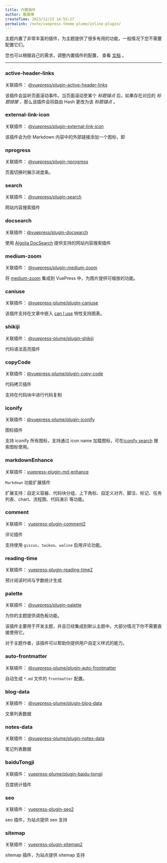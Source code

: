 ```yaml
---
title: 内置插件
author: 鹏展博
createTime: 2023/12/23 14:55:27
permalink: /note/vuepress-theme-plume/inline-plugin/
---
```


主题内置了非常丰富的插件，为主题提供了很多有用的功能，一般情况下您不需要配置它们。

您也可以根据自己的需求，调整内置插件的配置， 查看 [文档](/note/vuepress-theme-plume/plugins-config/) 。

----

### active-header-links

关联插件： [@vuepress/plugin-active-header-links](https://v2.vuepress.vuejs.org/zh/reference/plugin/active-header-links.html)

该插件会监听页面滚动事件。当页面滚动至某个 _标题锚点_ 后，如果存在对应的 _标题链接_ ，那么该插件会将路由 Hash 更改为该 _标题锚点_ 。

### external-link-icon

关联插件： [@vuepress/plugin-external-link-icon](https://v2.vuepress.vuejs.org/zh/reference/plugin/external-link-icon.html)

该插件会为你 Markdown 内容中的外部链接添加一个图标，即 <ExternalLinkIcon />


### nprogress

关联插件： [@vuepress/plugin-nprogress](https://v2.vuepress.vuejs.org/zh/reference/plugin/nprogress.html)

页面切换时展示进度条。


### search

关联插件： [@vuepress/plugin-search](https://v2.vuepress.vuejs.org/zh/reference/plugin/search.html)

网站内容搜索插件

### docsearch

关联插件：[@vuepress/plugin-docsearch](https://v2.vuepress.vuejs.org/zh/reference/plugin/docsearch.html)

使用 [Algolia DocSearch](https://docsearch.algolia.com/) 提供支持的网站内容搜索插件

### medium-zoom

关联插件： [@vuepress/plugin-medium-zoom](https://v2.vuepress.vuejs.org/zh/reference/plugin/medium-zoom.html)

将 [medium-zoom](https://github.com/francoischalifour/medium-zoom#readme) 集成到 VuePress 中，为图片提供可缩放的功能。

### caniuse

关联插件： [@vuepress-plume/plugin-caniuse](https://www.npmjs.com/package/@vuepress-plume/plugin-caniuse)

该插件支持在文章中嵌入 [can I use](https://caniuse.com/) 特性支持图表。

### shikiji

关联插件： [@vuepress-plume/plugin-shikiji](/note/vuepress-theme-plume/inline-plugin/)

代码语法高亮插件

### copyCode

关联插件：[@vuepress-plume/plugin-copy-code](https://www.npmjs.com/package/@vuepress-plume/plugin-copy-code)

代码拷贝插件

支持在代码块中进行代码复制

### iconify

关联插件：[@vuepress-plume/plugin-iconify](https://www.npmjs.com/package/@vuepress-plume/plugin-iconify)

图标插件

支持 iconify 所有图标，支持通过 icon name 加载图标，可在[iconify search](https://icon-sets.iconify.design/) 搜索图标使用。

### markdownEnhance

关联插件：[vuepress-plugin-md-enhance](https://vuepress-theme-hope.github.io/v2/md-enhance/zh/)

`Markdown` 功能扩展插件

扩展支持：自定义容器、代码块分组、上下角标、自定义对齐、脚注、标记、任务列表、chart、流程图、代码演示 等功能。

### comment

关联插件： [vuepress-plugin-comment2](https://plugin-comment2.vuejs.press/zh/)

评论插件

支持使用 `giscus`、`twikoo`、`waline` 启用评论功能。

### reading-time

关联插件： [vuepress-plugin-reading-time2](https://plugin-reading-time2.vuejs.press/zh/)

预计阅读时间与字数统计生成



### palette

关联插件： [@vuepress/plugin-palette](https://v2.vuepress.vuejs.org/zh/reference/plugin/palette.html)

为你的主题提供调色板功能。

该插件主要用于开发主题，并且已经集成到默认主题中。大部分情况下你不需要直接使用它。

对于主题作者，该插件可以帮助你提供用户自定义样式的能力。

### auto-frontmatter

关联插件： [@vuepress-plume/plugin-auto-frontmatter](https://github.com/pengzhanbo/vuepress-theme-plume/tree/main/plugins/plugin-auto-frontmatter)

自动生成 `*.md` 文件的 `frontmatter` 配置。

### blog-data

关联插件： [@vuepress-plume/plugin-blog-data](https://github.com/pengzhanbo/vuepress-theme-plume/tree/main/plugins/plugin-blog-data)

文章列表数据

### notes-data

关联插件： [@vuepress-plume/plugin-notes-data](https://github.com/pengzhanbo/vuepress-theme-plume/tree/main/plugins/plugin-notes-data)

笔记列表数据


### baiduTongji

关联插件： [vuepress-plume/plugin-baidu-tongji](https://github.com/pengzhanbo/vuepress-theme-plume/tree/main/plugins/plugin-baidu-tongji)

百度统计插件

### seo

关联插件： [vuepress-plugin-seo2](https://plugin-seo2.vuejs.press/)

seo 插件，为站点提供 seo 支持

### sitemap

关联插件： [vuepress-plugin-sitemap2](https://plugin-sitemap2.vuejs.press/)

sitemap 插件，为站点提供 sitemap 支持
